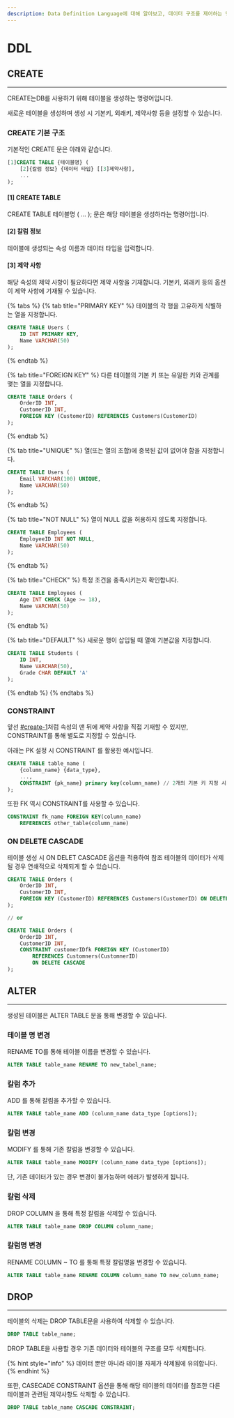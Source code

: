 ```yaml
---
description: Data Definition Language에 대해 알아보고, 데이터 구조를 제어하는 명령어를 살펴봅니다.
---
```


# DDL

## CREATE

***

CREATE는DB를 사용하기 위해 테이블을 생성하는 명령어입니다.

새로운 테이블을 생성하며 생성  시 기본키, 외래키, 제약사항 등을 설정할 수 있습니다.

### CREATE 기본 구조

기본적인 CREATE 문은 아래와 같습니다.

```sql
[1]CREATE TABLE {테이블명} (
    [2]{칼럼 정보} {데이터 타입} [[3]제약사항],
    ...
);
```

#### \[1] CREATE TABLE

CREATE TABLE 테이블명 ( ... ); 문은 해당 테이블을 생성하라는 명령어입니다.&#x20;

#### \[2] 칼럼 정보

테이블에 생성되는 속성 이름과 데이터 타입을 입력합니다.

#### \[3] 제약 사항

해당 속성의 제약 사항이 필요하다면 제약 사항을 기재합니다. 기본키, 외래키 등의 옵션이 제약 사항에 기재될 수 있습니다.

{% tabs %}
{% tab title="PRIMARY KEY" %}
테이블의 각 행을 고유하게 식별하는 열을 지정합니다.

```sql
CREATE TABLE Users (
    ID INT PRIMARY KEY,
    Name VARCHAR(50)
);
```
{% endtab %}

{% tab title="FOREIGN KEY" %}
다른 테이블의 기본 키 또는 유일한 키와 관계를 맺는 열을 지정합니다.

```sql
CREATE TABLE Orders (
    OrderID INT,
    CustomerID INT,
    FOREIGN KEY (CustomerID) REFERENCES Customers(CustomerID)
);
```
{% endtab %}

{% tab title="UNIQUE" %}
열(또는 열의 조합)에 중복된 값이 없어야 함을 지정합니다.

```sql
CREATE TABLE Users (
    Email VARCHAR(100) UNIQUE,
    Name VARCHAR(50)
);
```
{% endtab %}

{% tab title="NOT NULL" %}
열이 NULL 값을 허용하지 않도록 지정합니다.

```sql
CREATE TABLE Employees (
    EmployeeID INT NOT NULL,
    Name VARCHAR(50)
);
```
{% endtab %}

{% tab title="CHECK" %}
특정 조건을 충족시키는지 확인합니다.

```sql
CREATE TABLE Employees (
    Age INT CHECK (Age >= 18),
    Name VARCHAR(50)
);
```
{% endtab %}

{% tab title="DEFAULT" %}
새로운 행이 삽입될 때 열에 기본값을 지정합니다.

```sql
CREATE TABLE Students (
    ID INT,
    Name VARCHAR(50),
    Grade CHAR DEFAULT 'A'
);
```
{% endtab %}
{% endtabs %}

### CONSTRAINT

앞선 [#create-1](ddl.md#create-1 "mention")처럼 속성의 맨 뒤에 제약 사항을 직접 기재할 수 있지만, CONSTRAINT를 통해 별도로 지정할 수 있습니다.

아래는 PK 설정 시 CONSTRAINT 를 활용한 예시입니다.

```sql
CREATE TABLE table_name (
    {column_name} {data_type},
    ...,
    CONSTRAINT {pk_name} primary key(column_name) // 2개의 기본 키 지정 시, primary key(name1, name2)
);
```

또한 FK 역시 CONSTRAINT를 사용할 수 있습니다.

```sql
CONSTRAINT fk_name FOREIGN KEY(column_name)
    REFERENCES other_table(column_name)
```

### ON DELETE CASCADE

테이블 생성 시 ON DELET CASCADE 옵션을 적용하여 참조 테이블의 데이터가 삭제될 경우 연쇄적으로 삭제되게 할 수 있습니다.

```sql
CREATE TABLE Orders (
    OrderID INT,
    CustomerID INT,
    FOREIGN KEY (CustomerID) REFERENCES Customers(CustomerID) ON DELETE CASCADE
);

// or

CREATE TABLE Orders (
    OrderID INT,
    CustomerID INT,
    CONSTRAINT customerIDfk FOREIGN KEY (CustomerID)
        REFERENCES Customners(CustomnerID)
        ON DELETE CASCADE
);
```

## ALTER

***

생성된 테이블은 ALTER TABLE 문을 통해 변경할 수 있습니다.

### 테이블 명 변경

RENAME TO를 통해 테이블 이름을 변경할 수 있습니다.

```sql
ALTER TABLE table_name RENAME TO new_tabel_name;
```

### 칼럼 추가

ADD 를 통해 칼럼을 추가할 수 있습니다.

```sql
ALTER TABLE table_name ADD (colunm_name data_type [options]);
```

### 칼럼 변경

MODIFY 를 통해 기존 칼럼을 변경할 수 있습니다.

```sql
ALTER TABLE table_name MODIFY (column_name data_type [options]);
```

단, 기존 데이터가 있는 경우 변경이 불가능하며 에러가 발생하게 됩니다.

### 칼럼 삭제

DROP COLUMN 을 통해 특정 칼럼을 삭제할 수 있습니다.

```sql
ALTER TABLE table_name DROP COLUMN column_name;
```

### 칼럼명 변경

RENAME COLUMN \~ TO 를 통해 특정 칼럼명을 변경할 수 있습니다.

```sql
ALTER TABLE table_name RENAME COLUMN column_name TO new_column_name;
```

## DROP

***

테이블의 삭제는 DROP TABLE문을 사용하여 삭제할 수 있습니다.

```sql
DROP TABLE table_name;
```

DROP TABLE을 사용할 경우 기존 데이터와 테이블의 구조를 모두 삭제합니다.

{% hint style="info" %}
데이터 뿐만 아니라 테이블 자체가 삭제됨에 유의합니다.
{% endhint %}

또한, CASECADE CONSTRAINT 옵션을 통해 해당 테이블의 데이터를 참조한 다른 테이블과 관련된 제약사항도 삭제할 수 있습니다.

```sql
DROP TABLE table_name CASCADE CONSTRAINT;
```
